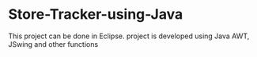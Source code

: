 # Store-Tracker-using-Java
This project can be done in Eclipse.
project is developed using Java AWT, JSwing and other functions 
